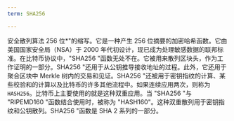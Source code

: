```yaml
---
term: SHA256

---
```

安全散列算法 256 位*"的缩写。它是一种产生 256 位摘要的加密哈希函数。它由美国国家安全局（NSA）于 2000 年代初设计，现已成为处理敏感数据的联邦标准。在比特币协议中，"SHA256 "函数无处不在。它被用来散列区块头，作为工作证明的一部分。SHA256 "还用于从公钥推导接收地址的过程。此外，它还用于聚合区块中 Merkle 树内的交易和见证。SHA256 "还被用于密钥指纹的计算、某些校验和的计算以及比特币的许多其他流程中。如果连续应用两次，则称为 `HASH256`。比特币上主要使用的就是这种双重应用。当 "SHA256 "与 "RIPEMD160 "函数结合使用时，被称为 "HASH160"。这种双重散列用于密钥指纹和公钥散列。SHA256 "函数是 SHA 2 系列的一部分。